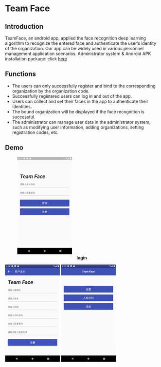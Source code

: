 # Team Face

## Introduction
TeamFace, an android app, applied the face recognition deep learning algorithm to recognize the entered face and authenticate the user’s identity of the organization. Our app can be widely used in various personnel management application scenarios.
Administrator system & Android APK installation package: click [here](http://39.103.167.15:2022)

## Functions
* The users can only successfully register and bind to the corresponding organization by the organization code.
* Successfully registered users can log in and out of the app.
* Users can collect and set their faces in the app to authenticate their identities.
* The bound organization will be displayed if the face recognition is successful.
* The administrator can manage user data in the administrator system, such as modifying user information, adding organizations, setting registration codes, etc.

## Demo
<figure><img src="https://github.com/PeimingCHEN/Team-Face/raw/master/demo/login.jpg" width="180"/><figcaption align = "center"><b>login</b></figcaption>
</figure> <img src="https://github.com/PeimingCHEN/Team-Face/raw/master/demo/signup.jpg" width="180"/> <img src="https://github.com/PeimingCHEN/Team-Face/raw/master/demo/home.jpg" width="180"/>
